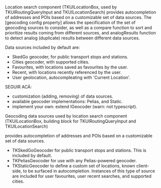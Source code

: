 Location search component (TKUILocationBox, used by TKUIRoutingQueryInput and TKUILocationSearch) provides 
autocompletion of addresses and POIs based on a customizable set of data sources. 
The [geocoding config property] allows the specification of the set of geocoding sources to consider, as well as
a compare function to sort and prioritize results coming from different sources, and analogResults function 
to detect analog (duplicate) results between different data sources. 

Data sources included by default are: 

- SkedGo geocoder, for public transport stops and stations.
- Cities geocoder, with supported cities.
- Favourites, with locations saved as favourites by the user.
- Recent, with locations recently referenced by the user.
- User geolocation, autocompleating with 'Current Location'.

SEGUIR ACÁ:

- customization (adding, removing) of data sources.
- available geocoder implementations: Pelias, and Static.
- implement your own: extend IGeocoder (warn: not typescript).


Geocoding data sources used by location search component 
(TKUILocationBox, building block for TKUIRoutingQueryInput and TKUILocationSearch) 

provides 
autocompletion of addresses and POIs based on a customizable set of data sources.


- TKSkedGoGeocoder for public transport stops and stations. This is included by default.
- TKPeliasGeocoder for use with any Pelias-powered geocoder.
- TKStaticGeocoder to define a custom set of locations, known client-side, to be surfaced in autocompletion. Instances 
of this type of source are included for user favourites, user recent searches, and supported cities. 
